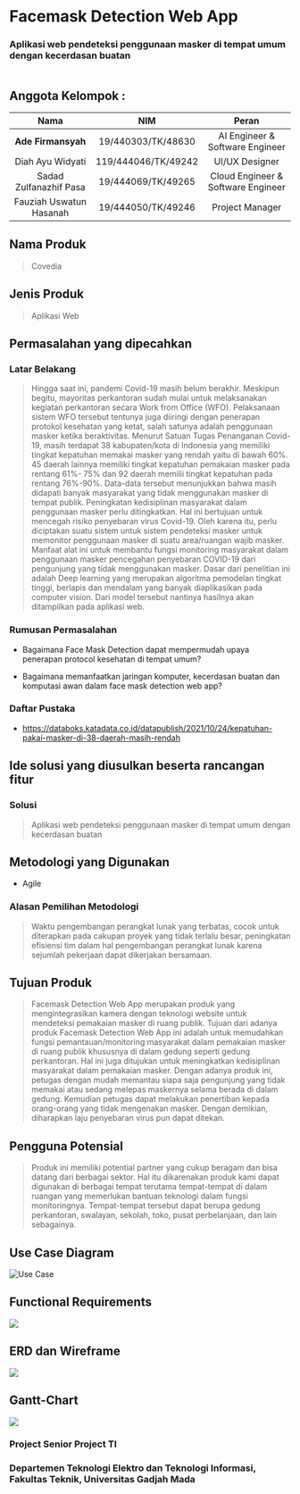 # Facemask Detection Web App

### Aplikasi web pendeteksi penggunaan masker di tempat umum dengan kecerdasan buatan</br></br>

## Anggota Kelompok :
<table>
<thead>
<tr>
<th align="center">Nama</th>
<th align="center">NIM</th>
<th align="center">Peran</th>
</tr>
</thead>
<tbody>
<tr>
<td align="center"><b>Ade Firmansyah</b></td>
<td align="center">19/440303/TK/48630</td>
<td align="center">AI Engineer &amp; Software Engineer</td>
</tr>
<tr>
<td align="center">Diah Ayu Widyati</td>
<td align="center">119/444046/TK/49242</td>
<td align="center">UI/UX Designer</td>
</tr>
<tr>
<td align="center">Sadad Zulfanazhif Pasa</td>
<td align="center">19/444069/TK/49265</td>
<td align="center">Cloud Engineer &amp; Software Engineer</td>
</tr>
<tr>
<td align="center">Fauziah Uswatun Hasanah</td>
<td align="center">19/444050/TK/49246</td>
<td align="center">Project Manager</td>
</tr>
</tbody>
</table>

## Nama Produk

> Covedia

## Jenis Produk

> Aplikasi Web

## Permasalahan yang dipecahkan

### Latar Belakang

> Hingga saat ini, pandemi Covid-19 masih belum berakhir. Meskipun begitu, mayoritas perkantoran sudah mulai untuk melaksanakan kegiatan perkantoran secara Work from Office (WFO). Pelaksanaan sistem WFO tersebut tentunya juga diiringi dengan penerapan protokol kesehatan yang ketat, salah satunya adalah penggunaan masker ketika beraktivitas.
Menurut Satuan Tugas Penanganan Covid-19, masih terdapat 38 kabupaten/kota di Indonesia yang memiliki tingkat kepatuhan memakai masker yang rendah yaitu di bawah 60%. 45 daerah lainnya memiliki tingkat kepatuhan pemakaian masker pada rentang 61%- 75% dan 92 daerah memilii tingkat kepatuhan pada rentang 76%-90%. Data-data tersebut menunjukkan bahwa masih didapati banyak masyarakat yang tidak menggunakan masker di tempat publik.
Peningkatan kedisiplinan masyarakat dalam penggunaan masker perlu ditingkatkan. Hal ini bertujuan untuk mencegah risiko penyebaran virus Covid-19. Oleh karena itu, perlu diciptakan suatu sistem untuk sistem pendeteksi masker untuk memonitor penggunaan masker di suatu area/ruangan wajib masker.
Manfaat alat ini untuk membantu fungsi monitoring masyarakat dalam penggunaan masker pencegahan penyebaran COVID-19 dari pengunjung yang tidak menggunakan masker. Dasar dari penelitian ini adalah Deep learning yang merupakan algoritma pemodelan tingkat tinggi, berlapis dan mendalam yang banyak diaplikasikan pada computer vision. Dari model tersebut nantinya hasilnya akan ditampilkan pada aplikasi web.

### Rumusan Permasalahan

- Bagaimana Face Mask Detection dapat mempermudah upaya penerapan protocol kesehatan di tempat umum?
 
- Bagaimana memanfaatkan jaringan komputer, kecerdasan buatan dan komputasi awan dalam face mask detection web app?

### Daftar Pustaka

- https://databoks.katadata.co.id/datapublish/2021/10/24/kepatuhan-pakai-masker-di-38-daerah-masih-rendah

## Ide solusi yang diusulkan beserta rancangan fitur

### Solusi

> Aplikasi web pendeteksi penggunaan masker di tempat umum dengan kecerdasan buatan

## Metodologi yang Digunakan
- Agile

### Alasan Pemilihan Metodologi
> Waktu pengembangan perangkat lunak yang terbatas, cocok untuk diterapkan pada cakupan proyek yang tidak terlalu besar, peningkatan efisiensi tim dalam hal pengembangan perangkat lunak karena sejumlah pekerjaan dapat dikerjakan bersamaan. 

## Tujuan Produk
> Facemask Detection Web App merupakan produk yang mengintegrasikan kamera dengan teknologi website untuk mendeteksi pemakaian masker di ruang publik. Tujuan dari adanya produk Facemask Detection Web App ini adalah untuk memudahkan fungsi pemantauan/monitoring masyarakat dalam pemakaian masker di ruang publik khususnya di dalam gedung seperti gedung perkantoran. Hal ini juga ditujukan untuk meningkatkan kedisiplinan masyarakat dalam pemakaian masker. Dengan adanya produk ini, petugas dengan mudah memantau siapa saja pengunjung yang tidak memakai atau sedang melepas maskernya selama berada di dalam gedung. Kemudian petugas dapat melakukan penertiban kepada orang-orang yang tidak mengenakan masker. Dengan demikian, diharapkan laju penyebaran virus pun dapat ditekan. 

## Pengguna Potensial
> Produk ini memiliki potential partner yang cukup beragam dan bisa datang dari berbagai sektor. Hal itu dikarenakan produk kami dapat digunakan di berbagai tempat terutama tempat-tempat di dalam ruangan yang memerlukan bantuan teknologi dalam fungsi monitoringnya. Tempat-tempat tersebut dapat berupa gedung perkantoran, swalayan, sekolah, toko, pusat perbelanjaan, dan lain sebagainya. 

## Use Case Diagram
![Use Case](/docs/assets/usecase.png)

## Functional Requirements
![](/docs/assets/functionalreq.png)

## ERD dan Wireframe
![](/docs/assets/2.png)

## Gantt-Chart
![](/docs/assets/ganttchart.png)

### Project Senior Project TI
### Departemen  Teknologi  Elektro  dan  Teknologi  Informasi,  Fakultas  Teknik, Universitas Gadjah Mada
